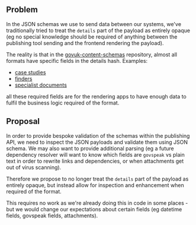 ## Problem

In the JSON schemas we use to send data between our systems, we've traditionally tried to treat the `details` part of the payload as entirely opaque (eg no special knowledge should be required of anything between the publishing tool sending and the frontend rendering the payload).

The reality is that in the [govuk-content-schemas](https://github.com/alphagov/govuk-content-schemas) repository, almost all formats have specific fields in the details hash. Examples:

- [case studies](https://github.com/alphagov/govuk-content-schemas/blob/b02afaac06ddd965e114b3ff577faf1952c628e0/formats/case_study/publisher/details.json)
- [finders](https://github.com/alphagov/govuk-content-schemas/blob/b02afaac06ddd965e114b3ff577faf1952c628e0/formats/finder/publisher/details.json)
- [specialist documents](https://github.com/alphagov/govuk-content-schemas/blob/b02afaac06ddd965e114b3ff577faf1952c628e0/formats/specialist_document/publisher/details.json)

all these required fields are for the rendering apps to have enough data to fulfil the business logic required of the format.

## Proposal

In order to provide bespoke validation of the schemas within the publishing API, we need to inspect the JSON payloads and validate them using JSON schema. We may also want to provide additional parsing (eg a future dependency resolver will want to know which fields are `govspeak` vs plain text in order to rewrite links and dependencies, or when attachments get out of virus scanning).

Therefore we propose to no longer treat the `details`&nbsp;part of the payload as entirely opaque, but instead allow for inspection and enhancement when required of the format.

This requires no work as we're already doing this in code in some places - but we would change our expectations about certain fields (eg datetime fields, govspeak fields, attachments).

&nbsp;

&nbsp;

&nbsp;

&nbsp;

&nbsp;

&nbsp;

&nbsp;

